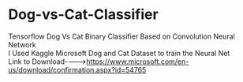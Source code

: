 # Dog-vs-Cat-Classifier
Tensorflow Dog Vs Cat Binary Classifier Based on Convolution Neural Network <br />
I Used Kaggle Microsoft Dog and Cat Dataset to train the Neural Net<br />
Link to Download---->https://www.microsoft.com/en-us/download/confirmation.aspx?id=54765<br />


